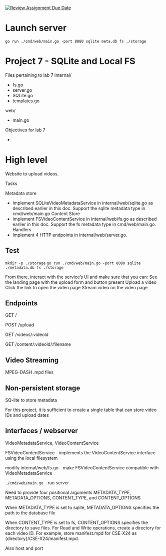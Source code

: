 [![Review Assignment Due Date](https://classroom.github.com/assets/deadline-readme-button-22041afd0340ce965d47ae6ef1cefeee28c7c493a6346c4f15d667ab976d596c.svg)](https://classroom.github.com/a/e5W8wwsN)

# Launch server

`go run ./cmd/web/main.go -port 8080 sqlite meta.db fs ./storage`

# Project 7 - SQLite and Local FS

Files pertaining to lab 7
internal/

- fs.go
- server.go
- SQLite.go
- templates.go

web/

- main.go

Objectives for lab 7

-

# High level

Website to upload videos.

Tasks

Metadata store

- Implement SQLiteVideoMetadataService in internal/web/sqlite.go as described earlier in this doc. Support the sqlite metadata type in cmd/web/main.go
  Content Store
- Implement FSVideoContentService in internal/web/fs.go as described earlier in this doc. Support the fs metadata type in cmd/web/main.go.
  Handlers
- Implement 4 HTTP endpoints in internal/web/server.go.

## Test

`mkdir -p ./storage`
`go run ./cmd/web/main.go -port 8080 sqlite ./metadata.db fs ./storage`

From there, interact with the service’s UI and make sure that you can:
See the landing page with the upload form and button present
Upload a video
Click the link to open the video page
Stream video on the video page

## Endpoints

GET /

POST /upload

GET /videos/:videold

GET /content/:videold/:filename

## Video Streaming

MPEG-DASH
.mpd files

## Non-persistent storage

SQ-lite to store metadata

For this project, it is sufficient to create a single table that can store video IDs and upload dates

## interfaces / webserver

VideoMetadataService, VideoContentService

FSVideoContentService - implements the VideoContentService interface using the local filesystem

modify internal/web/fs.go - make FSVideoContentService compatible with VideoMetadataService

`./cmd/web/main.go` - run server

Need to provide four positional arguments METADATA_TYPE, METADATA_OPTIONS, CONTENT_TYPE, and CONTENT_OPTIONS

When METADATA_TYPE is set to sqlite, METADATA_OPTIONS specifies the path to the database file

When CONTENT_TYPE is set to fs, CONTENT_OPTIONS specifies the directory to save files. For Read and Write operations, create a directory for each video ID. For example, store manifest.mpd for CSE-X24 as {directory}/CSE-X24/manifest.mpd.

Also host and port
